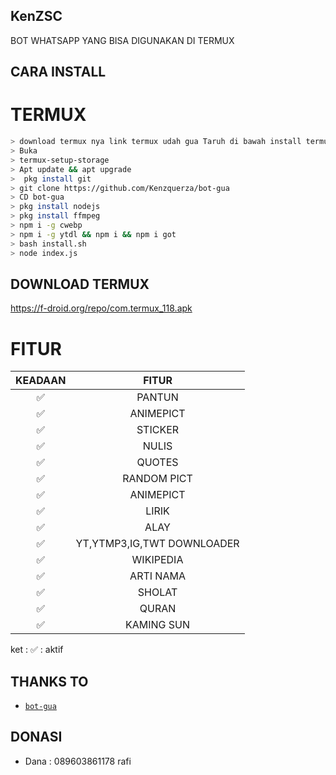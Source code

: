 ## KenZSC
BOT WHATSAPP YANG BISA DIGUNAKAN DI TERMUX







## CARA INSTALL
# TERMUX
```bash
> download termux nya link termux udah gua Taruh di bawah install termux
> Buka
> termux-setup-storage
> Apt update && apt upgrade 
>  pkg install git
> git clone https://github.com/Kenzquerza/bot-gua
> CD bot-gua 
> pkg install nodejs
> pkg install ffmpeg
> npm i -g cwebp
> npm i -g ytdl && npm i && npm i got
> bash install.sh
> node index.js
```

## DOWNLOAD TERMUX

https://f-droid.org/repo/com.termux_118.apk




# FITUR

| KEADAAN       |               FITUR     |
| :-----------: | :--------------------------------:  |
|       ✅       |    PANTUN                         |
|       ✅       | ANIMEPICT                         |
|       ✅       | STICKER                           |
|       ✅       | NULIS                             |
|       ✅       | QUOTES                            |
|       ✅       | RANDOM PICT                       |
|       ✅       | ANIMEPICT                         |
|       ✅       | LIRIK                             |
|       ✅       | ALAY                              |
|       ✅       | YT,YTMP3,IG,TWT DOWNLOADER        |
|       ✅       | WIKIPEDIA                         |
|       ✅       | ARTI NAMA                         |
|       ✅       | SHOLAT                            |
|       ✅       | QURAN                             |
|       ✅       | KAMING SUN                        |

ket : ✅ : aktif




## THANKS TO
* [`bot-gua`](https;//github.com/Kenzquerza/bot-gua)

## DONASI
* Dana : 089603861178 rafi
